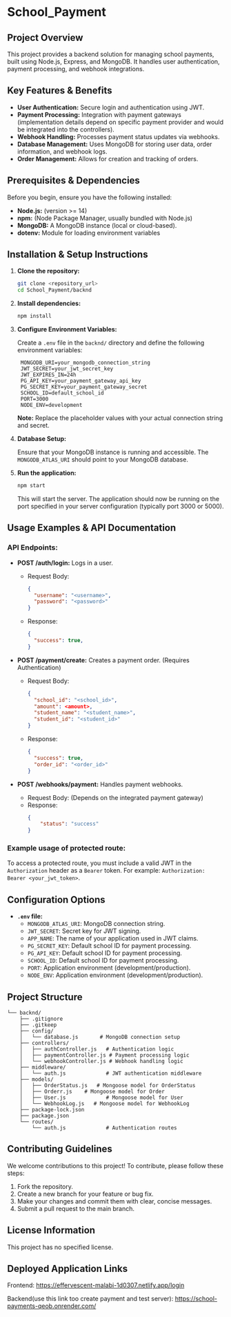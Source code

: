 # School_Payment

## Project Overview

This project provides a backend solution for managing school payments, built using Node.js, Express, and MongoDB. It handles user authentication, payment processing, and webhook integrations.

## Key Features & Benefits

- **User Authentication:** Secure login and authentication using JWT.
- **Payment Processing:** Integration with payment gateways (implementation details depend on specific payment provider and would be integrated into the controllers).
- **Webhook Handling:** Processes payment status updates via webhooks.
- **Database Management:** Uses MongoDB for storing user data, order information, and webhook logs.
- **Order Management:** Allows for creation and tracking of orders.

## Prerequisites & Dependencies

Before you begin, ensure you have the following installed:

- **Node.js:**  (version >= 14)
- **npm:** (Node Package Manager, usually bundled with Node.js)
- **MongoDB:** A MongoDB instance (local or cloud-based).
- **dotenv:** Module for loading environment variables

## Installation & Setup Instructions

1. **Clone the repository:**

   ```bash
   git clone <repository_url>
   cd School_Payment/backnd
   ```

2. **Install dependencies:**

   ```bash
   npm install
   ```

3. **Configure Environment Variables:**

   Create a `.env` file in the `backnd/` directory and define the following environment variables:

   ```
    MONGODB_URI=your_mongodb_connection_string
    JWT_SECRET=your_jwt_secret_key
    JWT_EXPIRES_IN=24h
    PG_API_KEY=your_payment_gateway_api_key
    PG_SECRET_KEY=your_payment_gateway_secret
    SCHOOL_ID=default_school_id
    PORT=3000
    NODE_ENV=development

   ```

   **Note:** Replace the placeholder values with your actual connection string and secret.

4. **Database Setup:**

   Ensure that your MongoDB instance is running and accessible. The `MONGODB_ATLAS_URI` should point to your MongoDB database.

5. **Run the application:**

   ```bash
   npm start
   ```

   This will start the server. The application should now be running on the port specified in your server configuration (typically port 3000 or 5000).

## Usage Examples & API Documentation

### API Endpoints:

- **POST /auth/login:** Logs in a user.
  - Request Body:
    ```json
    {
      "username": "<username>",
      "password": "<password>"
    }
    ```
  - Response:
    ```json
    {
      "success": true,
    }
    ```

- **POST /payment/create:** Creates a payment order. (Requires Authentication)
  - Request Body:
    ```json
    {
      "school_id": "<school_id>",
      "amount": <amount>,
      "student_name": "<student_name>",
      "student_id": "<student_id>"
    }
    ```
  - Response:
    ```json
    {
      "success": true,
      "order_id": "<order_id>"
    }
    ```
- **POST /webhooks/payment:** Handles payment webhooks.
    - Request Body: (Depends on the integrated payment gateway)
  - Response:
    ```json
    {
        "status": "success"
    }
    ```

### Example usage of protected route:
To access a protected route, you must include a valid JWT in the `Authorization` header as a `Bearer` token.  For example: `Authorization: Bearer <your_jwt_token>`.

## Configuration Options

- **`.env` file:**
  - `MONGODB_ATLAS_URI`: MongoDB connection string.
  - `JWT_SECRET`: Secret key for JWT signing.
  - `APP_NAME`: The name of your application used in JWT claims.
  - `PG_SECRET_KEY`: Default school ID for payment processing.
  - `PG_API_KEY`: Default school ID for payment processing.
  - `SCHOOL_ID`: Default school ID for payment processing.
  - `PORT`: Application environment (development/production).
  - `NODE_ENV`: Application environment (development/production).

## Project Structure

```
└── backnd/
    ├── .gitignore
    ├── .gitkeep
    ├── config/
    │   └── database.js       # MongoDB connection setup
    ├── controllers/
    │   ├── authController.js   # Authentication logic
    │   ├── paymentController.js # Payment processing logic
    │   └── webhookController.js # Webhook handling logic
    ├── middleware/
    │   └── auth.js             # JWT authentication middleware
    ├── models/
    │   ├── OrderStatus.js   # Mongoose model for OrderStatus
    │   ├── Orderr.js    # Mongoose model for Order
    │   ├── User.js             # Mongoose model for User
    │   └── WebhookLog.js   # Mongoose model for WebhookLog
    ├── package-lock.json
    ├── package.json
    └── routes/
        └── auth.js             # Authentication routes
```

## Contributing Guidelines

We welcome contributions to this project! To contribute, please follow these steps:

1.  Fork the repository.
2.  Create a new branch for your feature or bug fix.
3.  Make your changes and commit them with clear, concise messages.
4.  Submit a pull request to the main branch.

## License Information

This project has no specified license.

## Deployed Application Links

Frontend: https://effervescent-malabi-1d0307.netlify.app/login

Backend(use this link too create payment and test server): https://school-payments-qeob.onrender.com/
